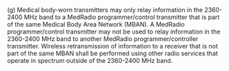 (g) Medical body-worn transmitters may only relay information in the 2360-2400 MHz band to a MedRadio programmer/control transmitter that is part of the same Medical Body Area Network (MBAN). A MedRadio programmer/control transmitter may not be used to relay information in the 2360-2400 MHz band to another MedRadio programmer/controller transmitter. Wireless retransmission of information to a receiver that is not part of the same MBAN shall be performed using other radio services that operate in spectrum outside of the 2360-2400 MHz band.
                                    

